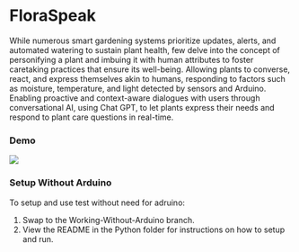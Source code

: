 # FloraSpeak

While numerous smart gardening systems prioritize updates, alerts, and automated watering to sustain plant health, few delve into the concept of personifying a plant and imbuing it with human attributes to foster caretaking practices that ensure its well-being.
Allowing plants to converse, react, and express themselves akin to humans, responding to factors such as moisture, temperature, and light detected by sensors and Arduino. Enabling proactive and context-aware dialogues with users through conversational AI, using Chat GPT, to let plants express their needs and respond to plant care questions in real-time.

### Demo

[![](https://img.youtube.com/vi/Uj3SpQ044Ik/0.jpg)](https://www.youtube.com/watch?v=Uj3SpQ044Ik)

### Setup Without Arduino

To setup and use test without need for adruino:
1. Swap to the Working-Without-Arduino branch.
2. View the README in the Python folder for instructions on how to setup and run.
